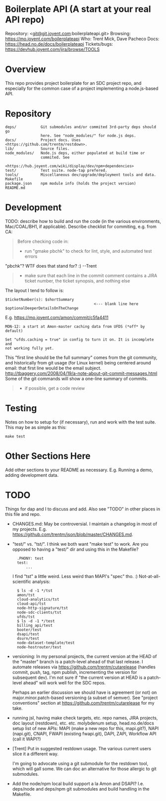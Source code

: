 # Boilerplate API (A start at your real API repo)

Repository: <git@git.joyent.com:boilerplateapi.git>
Browsing: <https://mo.joyent.com/boilerplateapi>
Who: Trent Mick, Dave Pacheco
Docs: <https://head.no.de/docs/boilerplateapi>
Tickets/bugs: <https://devhub.joyent.com/jira/browse/TOOLS>


# Overview

This repo provides project boilerplate for an SDC project repo, and especially
for the common case of a project implementing a node.js-based API.


# Repository

    deps/           Git submodules and/or commited 3rd-party deps should go
                    here. See "node_modules/" for node.js deps.
    docs/           Project docs. Uses <https://github.com/trentm/restdown>.
    lib/            Source files.
    node_modules/   Node.js deps, either populated at build time or
                    commited. See
                    <https://hub.joyent.com/wiki/display/dev/npm+dependencies>
    test/           Test suite. node-tap prefered.
    tools/          Miscellaneous dev/upgrade/deployment tools and data.
    Makefile
    package.json    npm module info (holds the project version)
    README.md


# Development

TODO: describe how to build and run the code (in the various environments,
Mac/COAL/BH1, if applicable). Describe checklist for commiting, e.g. from CA:

> Before checking code in:
> - run "gmake pbchk" to check for lint, style, and automated test errors

"pbchk"? WTF does that stand for? :) --Trent

> - make sure that each line in the commit comment contains a JIRA ticket
>   number, the ticket synopsis, and nothing else

The layout I tend to follow is:

    $ticketNumber(s): $shortSummary
                                            <--- blank line here
    $optionalDeeperDetailsOnTheChange
    
E.g. <https://mo.joyent.com/amon/commit/c5fa4411>

    MON-12: a start at Amon-master caching data from UFDS (*off* by default)
            
    Set "ufds.caching = true" in config to turn it on. It is incomplete and
    not working fully yet.

This "first line should be the full summary" comes from the git community, and
historically from git usage (for Linux kernel) being centered around email:
that first line would be the email subject.
<http://tbaggery.com/2008/04/19/a-note-about-git-commit-messages.html>
Some of the git commands will show a one-line summary of commits.

> - if possible, get a code review



# Testing

Notes on how to setup for (if necessary), run and work with the test suite.
This may be as simple as this:

    make test



# Other Sections Here

Add other sections to your README as necessary. E.g. Running a demo, adding
development data.



# TODO

Things for dap and I to discuss and add. Also see "TODO" in other places in
this file and repo.

- CHANGES.md: May be controversial. I maintain a changelog in most of my projects. E.g. 
  <https://github.com/trentm/json/blob/master/CHANGES.md>.

- "test/" vs. "tst/". I think we both want "make test" to work. Are you opposed
  to having a "test/" dir and using this in the Makefile?

        .PHONY: test
        test:
            ...

  I find "tst" a little weird. Less weird than MAPI's "spec" tho. :)
  Not-at-all-scientific analysis:

        $ ls -d -1 */tst
        amon/tst
        cloud-analytics/tst
        cloud-api/tst
        node-http-signature/tst
        node-sdc-clients/tst
        ufds/tst
        $ ls -d -1 */test
        billing_api/test
        booter/test
        dsapi/test
        dsurn/test
        node-dataset-template/test
        node-hostrouter/test

- versioning: In my personal projects, the current version at the HEAD of the
  "master" branch is a patch-level ahead of that last release. I automate
  releases via <https://github.com/trentm/cutarelease> (handles commit, push,
  tag, npm publish, incrementing the version for subsequent dev).  I'm not sure
  if "the current version at HEAD is a patch-level ahead" will work well for
  the SDC repos. 
  
  Perhaps an earlier discussion we should have is agreement (or not) on
  major.minor.patch-based versioning (a subset of semver). See "project
  conventions" section at <https://github.com/trentm/cutarelease> for my take.

- running jsl, having make check targets, etc.
  repo names, JIRA projects, doc layout (restdown), etc. etc.
  molybdenum setup, head.no.de/docs setup
  list of new APIs: MAPI (make a new repo for this, mapi.git?), NAPI
      (napi.git), CNAPI, FWAPI (existing fwapi.git), DAPI, ZAPI, Workflow API (call
      it WAPI?)

- [Trent] Put in suggested restdown usage. The various current users slice
  it a different way.
  
  I'm going to advocate using a git submodule for the restdown tool, which
  will gall some. We can doc an alternative for those allergic to
  git submodules.
  
- Add the node/npm local build support a la Amon and DSAPI? I.e. deps/node
  and deps/npm git submodules and build handling in the Makefile.

